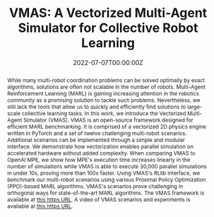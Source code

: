 ---
title: 'VMAS: A Vectorized Multi-Agent Simulator for Collective Robot Learning'

authors:
  - Matteo Bettini
  - admin
  - Jan Blumenkamp
  - Amanda Prorok

date: '2022-07-07T00:00:00Z'
doi: ''

publishDate: '2022-07-07T00:00:00Z'

# Enter a publication type from the CSL standard.
publication_types: ['paper-conference']

# Publication name and optional abbreviated publication name.
publication: Distributed Autonomous Robotic Systems (DARS)
publication_short: DARS

abstract: While many multi-robot coordination problems can be solved optimally by exact algorithms, solutions are often not scalable in the number of robots. Multi-Agent Reinforcement Learning (MARL) is gaining increasing attention in the robotics community as a promising solution to tackle such problems. Nevertheless, we still lack the tools that allow us to quickly and efficiently find solutions to large-scale collective learning tasks. In this work, we introduce the Vectorized Multi-Agent Simulator (VMAS). VMAS is an open-source framework designed for efficient MARL benchmarking. It is comprised of a vectorized 2D physics engine written in PyTorch and a set of twelve challenging multi-robot scenarios. Additional scenarios can be implemented through a simple and modular interface. We demonstrate how vectorization enables parallel simulation on accelerated hardware without added complexity. When comparing VMAS to OpenAI MPE, we show how MPE's execution time increases linearly in the number of simulations while VMAS is able to execute 30,000 parallel simulations in under 10s, proving more than 100x faster. Using VMAS's RLlib interface, we benchmark our multi-robot scenarios using various Proximal Policy Optimization (PPO)-based MARL algorithms. VMAS's scenarios prove challenging in orthogonal ways for state-of-the-art MARL algorithms. The VMAS framework is available at [this https URL](https://github.com/proroklab/VectorizedMultiAgentSimulator). A video of VMAS scenarios and experiments is available at [this https URL](https://www.youtube.com/watch?v=aaDRYfiesAY).

# Summary. An optional shortened abstract.
summary: A vectorised simulation environment for reinforcement learning.

tags: []

# Display this page in the Featured widget?
featured: false

# Custom links (uncomment lines below)
# links:
# - name: Custom Link
#   url: http://example.org

url_pdf: 'https://arxiv.org/pdf/2207.03530.pdf'
url_code: 'https://github.com/proroklab/VectorizedMultiAgentSimulator'
url_dataset: ''
url_poster: ''
url_project: ''
url_slides: ''
url_source: ''
url_video: 'https://www.youtube.com/watch?v=aaDRYfiesAY'

# Featured image
# To use, add an image named `featured.jpg/png` to your page's folder.
image:
  caption: ''
  focal_point: ''
  preview_only: false

# Associated Projects (optional).
#   Associate this publication with one or more of your projects.
#   Simply enter your project's folder or file name without extension.
#   E.g. `internal-project` references `content/project/internal-project/index.md`.
#   Otherwise, set `projects: []`.
projects: []
slides: ""
---